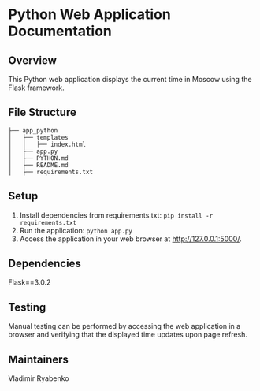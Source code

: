 # Python Web Application Documentation
## Overview
This Python web application displays the current time in Moscow using the Flask framework.

## File Structure
```
├── app_python
│   ├── templates
│   │   ├── index.html
│   ├── app.py
│   ├── PYTHON.md
│   ├── README.md
│   ├── requirements.txt
```


## Setup
1. Install dependencies from requirements.txt:
```pip install -r requirements.txt```
2. Run the application:
```python app.py```
3. Access the application in your web browser at http://127.0.0.1:5000/.

## Dependencies
Flask==3.0.2

## Testing
Manual testing can be performed by accessing the web application in a browser and verifying that the displayed time updates upon page refresh.

## Maintainers
Vladimir Ryabenko
